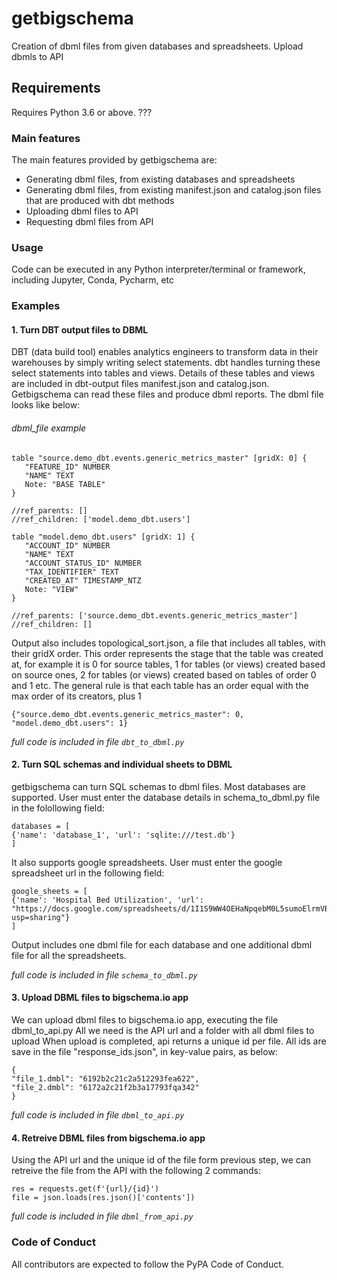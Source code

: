 # getbigschema
Creation of dbml files from given databases and spreadsheets.
Upload dbmls to API

## Requirements
Requires Python 3.6 or above. ???

### Main features
The main features provided by getbigschema are:
* Generating dbml files, from existing databases and spreadsheets
* Generating dbml files, from existing manifest.json and catalog.json files that are produced with dbt methods
* Uploading dbml files to API
* Requesting dbml files from API

### Usage
Code can be executed in any Python interpreter/terminal or framework, including Jupyter, Conda, Pycharm, etc

### Examples


#### 1. Turn DBT output files to DBML
DBT (data build tool) enables analytics engineers to transform data in their warehouses by simply writing select statements. dbt handles turning these select statements into tables and views. Details of these tables and views are included in dbt-output files manifest.json and catalog.json. Getbigschema can read these files and produce dbml reports. The dbml file looks like below:

###### dbml_file example
```
table "source.demo_dbt.events.generic_metrics_master" [gridX: 0] {
   "FEATURE_ID" NUMBER
   "NAME" TEXT
   Note: "BASE TABLE"
}

//ref_parents: []
//ref_children: ['model.demo_dbt.users']

table "model.demo_dbt.users" [gridX: 1] {
   "ACCOUNT_ID" NUMBER
   "NAME" TEXT
   "ACCOUNT_STATUS_ID" NUMBER
   "TAX_IDENTIFIER" TEXT
   "CREATED_AT" TIMESTAMP_NTZ
   Note: "VIEW"
}

//ref_parents: ['source.demo_dbt.events.generic_metrics_master']
//ref_children: []
```

Output also includes topological_sort.json, a file that includes all tables, with their gridX order. This order represents the stage that the table was created at, for example it is 0 for source tables, 1 for tables (or views) created based on source ones, 2 for tables (or views) created based on tables of order 0 and 1 etc. The      general rule is that each table has an order equal with the max order of its creators, plus 1  

```
{"source.demo_dbt.events.generic_metrics_master": 0, "model.demo_dbt.users": 1}
```

*full code is included in file ``` dbt_to_dbml.py ```*

#### 2. Turn SQL schemas and individual sheets to DBML
getbigschema can turn SQL schemas to dbml files. Most databases are supported. User must enter the database details in schema_to_dbml.py file in the folollowing field:

```
databases = [
{'name': 'database_1', 'url': 'sqlite:///test.db'}
]
```

It also supports google spreadsheets. User must enter the google spreadsheet url in the following field:

```
google_sheets = [
{'name': 'Hospital Bed Utilization', 'url': "https://docs.google.com/spreadsheets/d/1I1S9WW4OEHaNpqebM0L5sumoElrmVBCXCTVItHNZdbs/edit?usp=sharing"}
]
```

Output includes one dbml file for each database and one additional dbml file for all the spreadsheets. 

*full code is included in file ``` schema_to_dbml.py ```*

#### 3. Upload DBML files to bigschema.io app
We can upload dbml files to bigschema.io app, executing the file dbml_to_api.py
All we need is the API url and a folder with all dbml files to upload
When upload is completed, api returns a unique id per file.
All ids are save in the file "response_ids.json", in key-value pairs, as below:

```
{
"file_1.dmbl": "6192b2c21c2a512293fea622",
"file_2.dmbl": "6172a2c21f2b3a17793fqa342"
}
```

*full code is included in file ``` dbml_to_api.py ```*

#### 4. Retreive DBML files from bigschema.io app
Using the API url and the unique id of the file form previous step, we can retreive the file from the API with the following 2 commands:

```
res = requests.get(f'{url}/{id}')
file = json.loads(res.json()['contents'])
```
*full code is included in file ``` dbml_from_api.py ```*

### Code of Conduct
All contributors are expected to follow the PyPA Code of Conduct.
